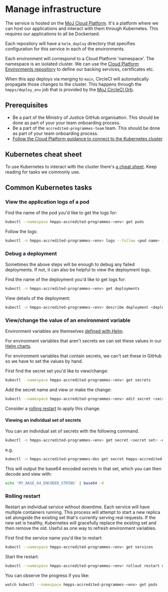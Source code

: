 # Manage infrastructure

The service is hosted on the [MoJ Cloud
Platform](https://user-guide.cloud-platform.service.justice.gov.uk/#getting-started).
It's a platform where we can host our applications and interact with them
through Kubernetes. This requires our applications to all be Dockerised.

Each repository will have a `helm_deploy` directory that specifies configuration
for this service in each of the environments.

Each environment will correspond to a Cloud Platform 'namespace'. The namespace
is an isolated cluster. We can use the [Cloud Platform Environments
repository](https://github.com/ministryofjustice/cloud-platform-environments/tree/main/namespaces/live.cloud-platform.service.justice.gov.uk)
to define our backing services, certificates etc.

When this app deploys via merging to `main`, CircleCI will automatically
propagate those changes to the cluster. This happens through the
`hmpps/deploy_env` job that is provided by the [MoJ CircleCI
Orb](https://github.com/ministryofjustice/hmpps-circleci-orb).

## Prerequisites

- Be a part of the Ministry of Justice GitHub organisation. This should be done
  as part of your your team onboarding process.
- Be a part of the `accredited-programmes-team` team. This should be done as
  part of your team onboarding process.
- [Follow the Cloud Platform guidance to connect to the Kubernetes
  cluster](https://user-guide.cloud-platform.service.justice.gov.uk/documentation/getting-started/kubectl-config.html#connecting-to-the-cloud-platform-39-s-kubernetes-cluster)

## Kubernetes cheat sheet

To use Kubernetes to interact with the cluster there's [a cheat
sheet](https://kubernetes.io/docs/reference/kubectl/cheatsheet/). Keep reading
for tasks we commonly use.

## Common Kubernetes tasks

### View the application logs of a pod

Find the name of the pod you'd like to get the logs for:

```bash
kubectl --namespace hmpps-accredited-programmes-<env> get pods
```

Follow the logs:

```bash
kubectl -n hmpps-accredited-programmes-<env> logs --follow <pod name> --all-containers
```

### Debug a deployment

Sometimes the above steps will be enough to debug any failed deployments. If
not, it can also be helpful to view the deployment logs.

Find the name of the deployment you'd like to get logs for:

```bash
kubectl -n hmpps-accredited-programmes-<env> get deployments
```

View details of the deployment:

```bash
kubectl -n hmpps-accredited-programmes-<env> describe deployment <deployment name>
```

### View/change the value of an environment variable

Environment variables are themselves [defined with
Helm](https://github.com/ministryofjustice/hmpps-accredited-programmes-ui/blob/main/helm_deploy/hmpps-accredited-programmes-ui/values.yaml#L44).

For environment variables that aren't secrets we can set these values in our
[Helm
charts](https://github.com/ministryofjustice/hmpps-accredited-programmes-ui/blob/main/helm_deploy/values-prod.yaml#L9).

For environment variables that contain secrets, we can't set these in GitHub so
we have to set the values by hand.

First find the secret set you'd like to view/change:

```bash
kubectl --namespace hmpps-accredited-programmes-<env> get secrets
```

Add the secret name and view or make the change:

```bash
kubectl --namespace hmpps-accredited-programmes-<env> edit secret <secret set name>
```

Consider a [rolling restart](#rolling-restart) to apply this change.

#### Viewing an individual set of secrets

You can an individual set of secrets with the following command.

```bash
kubectl -n hmpps-accredited-programmes-<env> get secret <secret set> -o yaml
```

e.g.

```bash
kubectl -n hmpps-accredited-programmes-dev get secret hmpps-accredited-programmes-ui -o yaml
```

This will output the base64 encoded secrets in that set, which you can then decode and view with:

```bash
echo 'MY_BASE_64_ENCODED_STRING' | base64 -d
```

### Rolling restart

Restart an individual service without downtime. Each service will have multiple
containers running. This process will attempt to start a new replica set
alongside the existing set that's currently serving real requests. If the new
set is healthy, Kubernetes will gracefully replace the existing set and then
remove the old. Useful as one way to refresh environment variables.

First find the service name you'd like to restart:

```bash
kubectl --namespace hmpps-accredited-programmes-<env> get services
```

Start the restart:

```bash
kubectl --namespace hmpps-accredited-programmes-<env> rollout restart deployment <service name>
```

You can observe the progress if you like:

```bash
watch kubectl --namespace hmpps-accredited-programmes-<env> get pods
```
